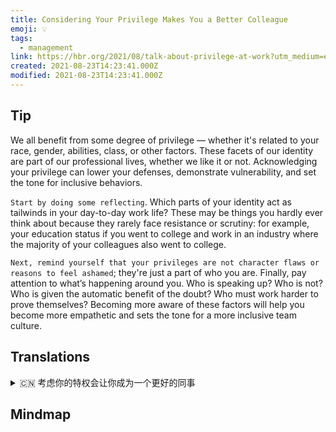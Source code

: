 ```yaml
---
title: Considering Your Privilege Makes You a Better Colleague
emoji: 💡
tags:
  - management
link: https://hbr.org/2021/08/talk-about-privilege-at-work?utm_medium=email&utm_source=newsletter_daily&utm_campaign=mtod_notactsubs
created: 2021-08-23T14:23:41.000Z
modified: 2021-08-23T14:23:41.000Z
---
```


## Tip

We all benefit from some degree of privilege — whether it's related to your race, gender, abilities, class, or other factors. These facets of our identity are part of our professional lives, whether we like it or not. Acknowledging your privilege can lower your defenses, demonstrate vulnerability, and set the tone for inclusive behaviors.

`Start by doing some reflecting`. Which parts of your identity act as tailwinds in your day-to-day work life? These may be things you hardly ever think about because they rarely face resistance or scrutiny: for example, your education status if you went to college and work in an industry where the majority of your colleagues also went to college.

`Next, remind yourself that your privileges are not character flaws or reasons to feel ashamed`; they're just a part of who you are. Finally, pay attention to what’s happening around you. Who is speaking up? Who is not? Who is given the automatic benefit of the doubt? Who must work harder to prove themselves? Becoming more aware of these factors will help you become more empathetic and sets the tone for a more inclusive team culture.

## Translations

<details>

   <summary>🇨🇳 考虑你的特权会让你成为一个更好的同事 </summary>

无论你的种族、性别、能力、阶级还是其他因素，我们都会从某种程度的特权中受益。不管我们喜欢与否，这些方面的身份，是我们的职业生活的一部分。无论我们喜欢与否。承认你的特权可以降低你的防御能力，显示出脆弱性，并为包容行为定下基调。

从做一些反思开始。在你的日常工作生活中，你的身份的哪些部分起到了顺风的作用？这些可能是你很少想到的事情，因为它们很少面临阻力或审查：例如，如果你上了大学，在一个行业工作，你的教育状况，你的大多数同事也上了大学。

其次，提醒自己，你的特权并不是你性格上的缺陷或感到羞耻的理由，它们只是你的一部分。最后，注意你周围发生的事情。谁在大声说话？ 谁不是？谁会自然而然地被怀疑？谁必须更加努力来证明自己？更多地意识到这些因素将帮助你变得更有同情心，并为更具包容性的团队文化定下基调。

</details>

## Mindmap

![]()
